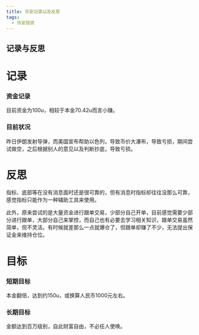 ```yaml
---
title: 币安记录以及反思
tags: 
  - 币安投资
---
```



## 记录与反思

# 记录

### 资金记录

目前资金为100u，相较于本金70.42u而言小赚。

### 目前状况

昨日伊朗发射导弹，而美国宣布帮助以色列，导致币价大瀑布，导致亏损，期间尝试做空，之后根据别人的意见以及判断抄底，导致亏损。

# 反思
指标、底部等在没有消息面时还是很可靠的，但有消息时指标却往往没那么可靠，感觉指标只能作为一种辅助工具来使用。

此外，原来尝试的是大量资金进行跟单交易，少部分自己开单，目前感觉需要少部分进行跟单，大部分自己来掌控，而自己也有必要去学习相关知识，跟单交易虽然简单，但不灵活。有时候就差那么一点就爆仓了，但跟单却赚了不少，无法提出保证金来维持仓位。


# 目标

### 短期目标

本金翻倍，达到约150u，或换算人民币1000元左右。

### 长期目标

金额达到百万级别，自此财富自由，不必任人使唤。
